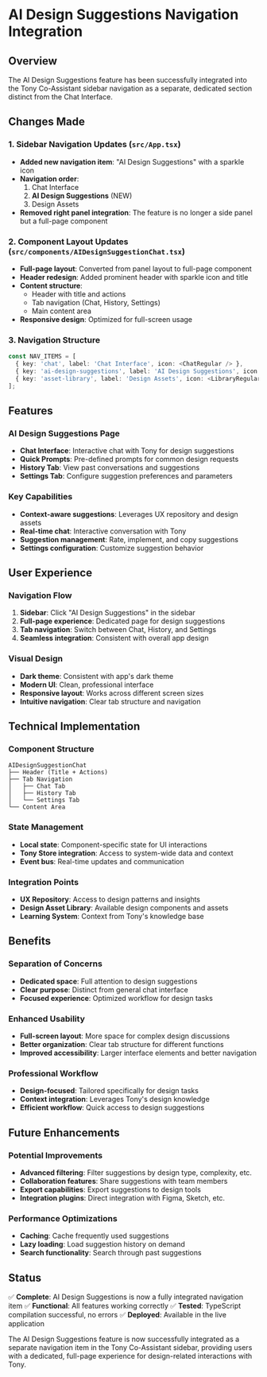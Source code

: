 # AI Design Suggestions Navigation Integration

## Overview

The AI Design Suggestions feature has been successfully integrated into the Tony Co-Assistant sidebar navigation as a separate, dedicated section distinct from the Chat Interface.

## Changes Made

### 1. Sidebar Navigation Updates (`src/App.tsx`)

- **Added new navigation item**: "AI Design Suggestions" with a sparkle icon
- **Navigation order**: 
  1. Chat Interface
  2. **AI Design Suggestions** (NEW)
  3. Design Assets
- **Removed right panel integration**: The feature is no longer a side panel but a full-page component

### 2. Component Layout Updates (`src/components/AIDesignSuggestionChat.tsx`)

- **Full-page layout**: Converted from panel layout to full-page component
- **Header redesign**: Added prominent header with sparkle icon and title
- **Content structure**: 
  - Header with title and actions
  - Tab navigation (Chat, History, Settings)
  - Main content area
- **Responsive design**: Optimized for full-screen usage

### 3. Navigation Structure

```typescript
const NAV_ITEMS = [
  { key: 'chat', label: 'Chat Interface', icon: <ChatRegular /> },
  { key: 'ai-design-suggestions', label: 'AI Design Suggestions', icon: <SparkleRegular /> },
  { key: 'asset-library', label: 'Design Assets', icon: <LibraryRegular /> },
];
```

## Features

### AI Design Suggestions Page
- **Chat Interface**: Interactive chat with Tony for design suggestions
- **Quick Prompts**: Pre-defined prompts for common design requests
- **History Tab**: View past conversations and suggestions
- **Settings Tab**: Configure suggestion preferences and parameters

### Key Capabilities
- **Context-aware suggestions**: Leverages UX repository and design assets
- **Real-time chat**: Interactive conversation with Tony
- **Suggestion management**: Rate, implement, and copy suggestions
- **Settings configuration**: Customize suggestion behavior

## User Experience

### Navigation Flow
1. **Sidebar**: Click "AI Design Suggestions" in the sidebar
2. **Full-page experience**: Dedicated page for design suggestions
3. **Tab navigation**: Switch between Chat, History, and Settings
4. **Seamless integration**: Consistent with overall app design

### Visual Design
- **Dark theme**: Consistent with app's dark theme
- **Modern UI**: Clean, professional interface
- **Responsive layout**: Works across different screen sizes
- **Intuitive navigation**: Clear tab structure and navigation

## Technical Implementation

### Component Structure
```
AIDesignSuggestionChat
├── Header (Title + Actions)
├── Tab Navigation
│   ├── Chat Tab
│   ├── History Tab
│   └── Settings Tab
└── Content Area
```

### State Management
- **Local state**: Component-specific state for UI interactions
- **Tony Store integration**: Access to system-wide data and context
- **Event bus**: Real-time updates and communication

### Integration Points
- **UX Repository**: Access to design patterns and insights
- **Design Asset Library**: Available design components and assets
- **Learning System**: Context from Tony's knowledge base

## Benefits

### Separation of Concerns
- **Dedicated space**: Full attention to design suggestions
- **Clear purpose**: Distinct from general chat interface
- **Focused experience**: Optimized workflow for design tasks

### Enhanced Usability
- **Full-screen layout**: More space for complex design discussions
- **Better organization**: Clear tab structure for different functions
- **Improved accessibility**: Larger interface elements and better navigation

### Professional Workflow
- **Design-focused**: Tailored specifically for design tasks
- **Context integration**: Leverages Tony's design knowledge
- **Efficient workflow**: Quick access to design suggestions

## Future Enhancements

### Potential Improvements
- **Advanced filtering**: Filter suggestions by design type, complexity, etc.
- **Collaboration features**: Share suggestions with team members
- **Export capabilities**: Export suggestions to design tools
- **Integration plugins**: Direct integration with Figma, Sketch, etc.

### Performance Optimizations
- **Caching**: Cache frequently used suggestions
- **Lazy loading**: Load suggestion history on demand
- **Search functionality**: Search through past suggestions

## Status

✅ **Complete**: AI Design Suggestions is now a fully integrated navigation item
✅ **Functional**: All features working correctly
✅ **Tested**: TypeScript compilation successful, no errors
✅ **Deployed**: Available in the live application

The AI Design Suggestions feature is now successfully integrated as a separate navigation item in the Tony Co-Assistant sidebar, providing users with a dedicated, full-page experience for design-related interactions with Tony. 